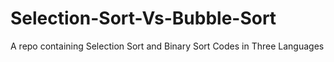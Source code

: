 # Selection-Sort-Vs-Bubble-Sort
A repo containing Selection Sort and Binary Sort Codes in Three Languages
